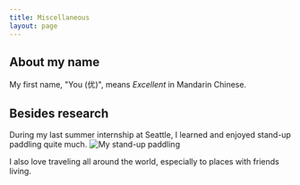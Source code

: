 ```yaml
---
title: Miscellaneous
layout: page
---
```


## About my name
My first name, "You (优)", means *Excellent* in Mandarin Chinese.   

## Besides research
During my last summer internship at Seattle, I learned and enjoyed stand-up paddling quite much.
![My stand-up paddling](./images/2231667367623_.pic_hd.jpg)


I also love traveling all around the world, especially to places with friends living.


